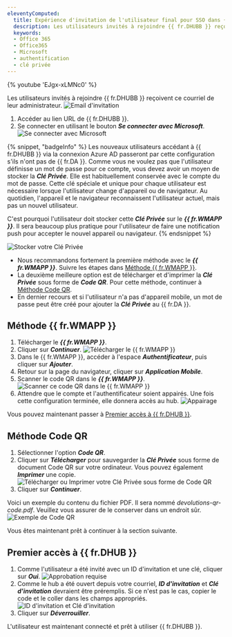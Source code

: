 ```yaml
---
eleventyComputed:
  title: Expérience d'invitation de l'utilisateur final pour SSO dans {{ fr.DHUBB }}
  description: Les utilisateurs invités à rejoindre {{ fr.DHUBB }} reçoivent un courriel de leur administrateur.
  keywords:
  - Office 365
  - Office365
  - Microsoft
  - authentification
  - clé privée
---
```

{% youtube 'EJgx-xLMNc0' %}

Les utilisateurs invités à rejoindre {{ fr.DHUBB }} reçoivent ce courriel de leur administrateur.
![Email d'invitation](https://cdnweb.devolutions.net/docs/docs_en_hub_Hub4146.png)
1. Accéder au lien URL de {{ fr.DHUBB }}.
1. Se connecter en utilisant le bouton ***Se connecter avec Microsoft***.
![Se connecter avec Microsoft](https://cdnweb.devolutions.net/docs/docs_en_hub_Hub4147.png)

{% snippet, "badgeInfo" %}
Les nouveaux utilisateurs accédant à {{ fr.DHUBB }} via la connexion Azure AD passeront par cette configuration s'ils n'ont pas de {{ fr.DA }}. Comme vous ne voulez pas que l'utilisateur définisse un mot de passe pour ce compte, vous devez avoir un moyen de stocker la ***Clé Privée***. Elle est habituellement conservée avec le compte du mot de passe. Cette clé spéciale et unique pour chaque utilisateur est nécessaire lorsque l'utilisateur change d'appareil ou de navigateur. Au quotidien, l'appareil et le navigateur reconnaissent l'utilisateur actuel, mais pas un nouvel utilisateur.

C'est pourquoi l'utilisateur doit stocker cette ***Clé Privée*** sur le ***{{ fr.WMAPP }}***. Il sera beaucoup plus pratique pour l'utilisateur de faire une notification push pour accepter le nouvel appareil ou navigateur.
{% endsnippet %}

![Stocker votre Clé Privée](https://cdnweb.devolutions.net/docs/docs_en_hub_Hub4148.png)

* Nous recommandons fortement la première méthode avec le ***{{ fr.WMAPP }}***. Suivre les étapes dans [Méthode {{ fr.WMAPP }}](#methode-application-mobile-workspace).
* La deuxième meilleure option est de télécharger et d'imprimer la ***Clé Privée*** sous forme de ***Code QR***. Pour cette méthode, continuer à [Méthode Code QR](#methode-code-qr).
* En dernier recours et si l'utilisateur n'a pas d'appareil mobile, un mot de passe peut être créé pour ajouter la ***Clé Privée*** au {{ fr.DA }}.

## Méthode {{ fr.WMAPP }}

1. Télécharger le ***{{ fr.WMAPP }}***.
1. Cliquer sur ***Continuer***.
![Télécharger le {{ fr.WMAPP }}](https://cdnweb.devolutions.net/docs/docs_en_hub_Hub4150.png)
3. Dans le {{ fr.WMAPP }}, accéder à l'espace ***Authentificateur***, puis cliquer sur ***Ajouter***.
1. Retour sur la page du navigateur, cliquer sur ***Application Mobile***.
1. Scanner le code QR dans le ***{{ fr.WMAPP }}***.
![Scanner ce code QR dans le {{ fr.WMAPP }}](https://cdnweb.devolutions.net/docs/docs_en_hub_Hub4151.png)
6. Attendre que le compte et l'authentificateur soient appairés. Une fois cette configuration terminée, elle donnera accès au hub.
![Appairage](https://cdnweb.devolutions.net/docs/docs_en_hub_Hub4152.png)

Vous pouvez maintenant passer à [Premier accès à {{ fr.DHUB }}](#premier-acces-a--frphub).

## Méthode Code QR

1. Sélectionner l'option ***Code QR***.
1. Cliquer sur ***Télécharger*** pour sauvegarder la ***Clé Privée*** sous forme de document Code QR sur votre ordinateur. Vous pouvez également ***Imprimer*** une copie.
![Télécharger ou Imprimer votre Clé Privée sous forme de Code QR](https://cdnweb.devolutions.net/docs/docs_en_hub_Hub4155.png)
1. Cliquer sur ***Continuer***.

Voici un exemple du contenu du fichier PDF. Il sera nommé *devolutions-qr-code.pdf*. Veuillez vous assurer de le conserver dans un endroit sûr.
![Exemple de Code QR](https://cdnweb.devolutions.net/docs/docs_en_hub_Hub4162.png)

Vous êtes maintenant prêt à continuer à la section suivante.

## Premier accès à {{ fr.DHUB }}

1. Comme l'utilisateur a été invité avec un ID d'invitation et une clé, cliquer sur ***Oui***.
![Approbation requise](https://cdnweb.devolutions.net/docs/docs_en_hub_Hub4153.png)
1. Comme le hub a été ouvert depuis votre courriel, ***ID d'invitation*** et ***Clé d'invitation*** devraient être préremplis. Si ce n'est pas le cas, copier le code et le coller dans les champs appropriés.
![ID d'invitation et Clé d'invitation](https://cdnweb.devolutions.net/docs/docs_en_hub_Hub4154.png)
1. Cliquer sur ***Déverrouiller***.

L'utilisateur est maintenant connecté et prêt à utiliser {{ fr.DHUBB }}.
